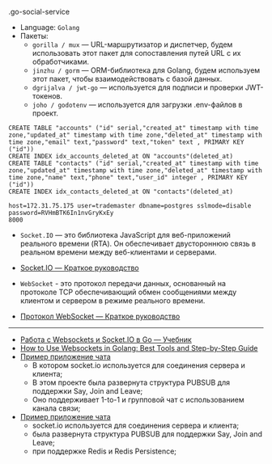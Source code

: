 .go-social-service

+ Language: `Golang`
+ Пакеты:
  - `gorilla / mux` — URL-маршрутизатор и диспетчер, будем использовать этот пакет для сопоставления путей URL с их обработчиками.
  - `jinzhu / gorm` — ORM-библиотека для Golang, будем используем этот пакет, чтобы взаимодействовать с базой данных.
  - `dgrijalva / jwt-go` — используется для подписи и проверки JWT-токенов.
  - `joho / godotenv` — используется для загрузки .env-файлов в проект.

```shell script
CREATE TABLE "accounts" ("id" serial,"created_at" timestamp with time zone,"updated_at" timestamp with time zone,"deleted_at" timestamp with time zone,"email" text,"password" text,"token" text , PRIMARY KEY ("id"))  
CREATE INDEX idx_accounts_deleted_at ON "accounts"(deleted_at)   
CREATE TABLE "contacts" ("id" serial,"created_at" timestamp with time zone,"updated_at" timestamp with time zone,"deleted_at" timestamp with time zone,"name" text,"phone" text,"user_id" integer , PRIMARY KEY ("id"))  
CREATE INDEX idx_contacts_deleted_at ON "contacts"(deleted_at)   
```

```shell script
host=172.31.75.175 user=trademaster dbname=postgres sslmode=disable password=RVHmBTK6In1nvGryKxEy
8000
```

* `Socket.IO` — это библиотека JavaScript для веб-приложений реального времени (RTA). Он обеспечивает двустороннюю связь в реальном времени между веб-клиентами и серверами.
* [Socket.IO — Краткое руководство](https://coderlessons.com/tutorials/kompiuternoe-programmirovanie/uznaite-socket-io/socket-io-kratkoe-rukovodstvo)

* `WebSocket` - это протокол передачи данных, основанный на протоколе TCP обеспечивающий обмен сообщениями между клиентом и сервером в режиме реального времени.
* [Протокол WebSocket — Краткое руководство](https://nodejsdev.ru/doc/websocket)

---

+ [Работа с Websockets и Socket.IO в Go — Учебник](https://tutorialedge.net/golang/golang-websockets-tutorial)
+ [How to Use Websockets in Golang: Best Tools and Step-by-Step Guide](https://yalantis.com/blog/how-to-build-websockets-in-go)
+ [Пример приложение чата](https://github.com/kyopark2014/webchat-golang-socketio)
  - В котором socket.io используется для соединения сервера и клиента;
  - В этом проекте была развернута структура PUBSUB для поддержки Say, Join and Leave;
  - Оно поддерживает 1-to-1 и групповой чат с использованием канала связи;
+ [Пример приложение чата](https://levelup.gitconnected.com/building-chat-service-in-golang-and-websockets-backed-by-redis-b42a8784636c)
  - socket.io используется для соединения сервера и клиента;
  - была развернута структура PUBSUB для поддержки Say, Join and Leave;
  - при поддержке Redis и Redis Persistence;
